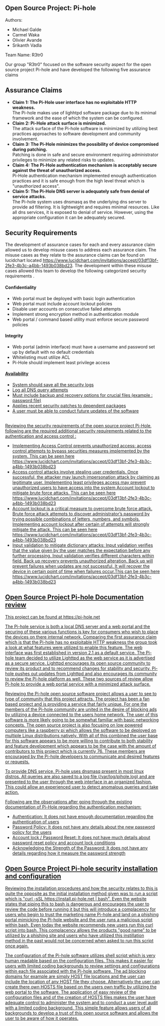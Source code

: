 Open Source Project:  Pi-hole
-----------------------------

Authors:  
<ul>            
<li>Michael Galde </li>
<li>Carmel Waka </li>
<li>Olivier Avande</li>
<li>Srikanth Vadla</li>
</ul>
Team Name: R3tr0

Our group "R3tr0" focused on the software security aspect for the open source project Pi-hole and have developed the following five assurance claims


Assurance Claims
-----------------
<ul>
    <li><b>Claim 1: The Pi-Hole user interface has no exploitable HTTP weakness.</b></br>The Pi-hole makes use of lighhtpd software package due to its minimal framework and the ease of which the system can be configured.
</li>
<li><b>Claim 2: Pi-Hole attack surface is minimized.</b></br>The attack surface of the Pi-hole software is minimized by utilizing best practices approaches to software development and community involvement.
</li>
<li><b>Claim 3: The Pi-Hole minimizes the possibility of device compromised during patching.</b></br>Patching is done in safe and secure environment requiring administrator privileges to minimize any related risks to updates.
</li>
<li><b>Claim 4: The Pi-Hole authentication mechanism is acceptably secure against the threat of unauthorized access.</b></br>Pi-Hole authentication mechanism implemented enough authentication practices and it is safe enough from the high level threat which is "unauthorized access".
</li>
<li><b>Claim 5: The Pi-Hole DNS server is adequately safe from denial of service attacks.</b></br>The Pi-hole system uses dnsmasq as the underlying dns server to provide ad filtering. It is lightweight and requires minimal resources.
Like all dns services, it is exposed to denial of service. However, using the appropriate configuration it can be adequately secured.
</li>
</ul>

Security Requirements
---------------------
The development of assurance cases for each and every assurance claim allowed us to develop misuse cases to address each assurance claim. The misuse cases as they relate to the assurance claims can be found on lucidchart located https://www.lucidchart.com/invitations/accept/03df13bf-2fe3-4b3c-a4bb-1493b038bd23. The development within these misuse cases allowed this team to develop the following categorized security requirements .

<h4><b>Confidentiality</b></h4>
<ul>
<li>Web portal must be deployed with basic login authentication</li>
<li>Web portal must include account lockout policies</li>
<li>Disable user accounts on consecutive failed attempts</li>
<li>Implement strong encryption method in authentication module</li>
<li>Web portal / command based utility must enforce secure password policies</li>
</ul> 
<h4><b>Integrity</b></h4>
<ul>
<li>Web portal (admin interface) must have a username and password set up by default with no default credentials</li>
<li>Whitelisting must utilize ACL</li>
<li>Pi-Hole should implement least privilege access</li>
</ul>
<h4><b><u>Availability</b></h4>
<ul>
<li>System should save all the security logs</li>
<li>Log all DNS query attempts</li>
<li>Must include backup and recovery options for crucial files (example : password file)</li>
<li>Applies recent security patches to dependent packages</li>
<li>A user must be able to conduct future updates of the software</li>
</ul>
</br>
Reviewing the security requirements of the open source project Pi-Hole, following are the required additional security requirements related to the authentication and access control :
<ul>    
<li>Implementing Access Control prevents unauthorized access: access control attempts to bypass securities measures implemented by the system. This can be seen here https://www.lucidchart.com/invitations/accept/03df13bf-2fe3-4b3c-a4bb-1493b038bd23
</li>

<li>Access control attacks involve stealing user credentials. Once successful, the attacker may launch impersonation attack by claiming as legitimate user. Implementing least privileges access may prevent unauthorized users to have access into the system
Account lockout to mitigate brute force attacks. This can be seen here https://www.lucidchart.com/invitations/accept/03df13bf-2fe3-4b3c-a4bb-1493b038bd23
</li>
<li>Account lockout is a critical measure to overcome brute force attack. Brute force attack attempts to discover administrator’s password by trying possible combinations of letters, numbers, and symbols. Implementing account lockout after certain of attempts will strongly mitigate the attack. This can be seen here https://www.lucidchart.com/invitations/accept/03df13bf-2fe3-4b3c-a4bb-1493b038bd23
</li>
<li>Input validation to mitigate dictionary attacks: Input validation verifies that the value given by the user matches the expectation before any further processing. Input validation verifies different characters within field.
Back up recovery prevents unauthorized alteration. Back up will prevent failures when updates are not successful. It will recover the device in certain point of time when failures occur.This can be seen here https://www.lucidchart.com/invitations/accept/03df13bf-2fe3-4b3c-a4bb-1493b038bd23
</li>
</ul>

Open Source Project Pi-hole Documentation review
------------------------------------------------

This project can be found at https://pi-hole.net

The Pi-hole service is both a local DNS server and a web portal and the securing of these various functions is key for consumers who wish to place the devices on there internal network. Comparing the first assurance claim which is that the Pi-hole has no exploitable HTTP weakness the group took a look at what features were utilized to enable this feature. The web interface was first established in version 2.1 as a default service. The Pi-hole team decided to utilize Lighttpd as the web service as it is advertised as a secure service. Lighttpd encourages its open source community to review its product and to recommend changes for stability and security. Pi-hole pushes out updates from Lighttpd and also encourages its community to review the Pi-hole platform as well. These two sources of review allow Pi-hole to provide a web portal service with a minimized attack surface.

Reviewing the Pi-hole open source software project allows a user to see to type of community that this project attracts. The project has been a fan based project and is providing a service that fairly unique. For one the members of the Pi-hole community are united in the desire of blocking ads by utilizing a device connected to the users home network. The user of this software is more likely going to be somewhat familiar with basic networking concepts. The open source project is also focusing on low powered computers like a raspberry pi which allows the software to be deployed on multiple Linux distributions natively. With all of this combined the user base for this software appears to be more willing to contribute to both stability and feature development which appears to be the case with the amount of contributors to this project which is currently 76. These members are encouraged by the Pi-hole developers to communicate and desired features or requests.

To provide DNS service, Pi-hole uses dnsmasq present in most linux distros. All queries are also saved to a log file (/var/log/pihole.log) and are presented to the user through the web interface in an organized fashion. This could allow an experienced user to detect anomalous queries and take action.

Following are the observations after going through the existing documentation of Pi-Hole regarding the authentication mechanism:<ul>
   <li>Authentication: It does not have enough documentation regarding the authentication of users</li>
   <li>Password Policy: It does not have any details about the new password policy for the users</li>
   <li>Account lock / Password Reset: It does not have much details about password reset policy and account lock conditions</li>
   <li>Acknowledging the Strength of the Password: It does not have any details regarding how it measure the password strength</li>
</ul>

Open Source Project Pi-hole security installation and configuration
--------------------------------------------------------------------
Reviewing the installation procedures and how the security relates to this is quite the opposite as the initial installation method given was to run a <curl> script which is "curl -sSL https://install.pi-hole.net | bash". Even the website states that piping this to bash is dangerous and encourages the user to review the code before running it but this will introduce a complacency for users who begin to trust the marketing name Pi-hole and land on a phishing portal mimicking the Pi-hole website and the user runs a malicious script within bash. Even today the website recommends new users run this curl script into bash. This complacency allows the products "good name" to be utilized by a phishing site and users who have utilized this instillation method in the past would not be concerned when asked to run this script once again.

The configuration of the Pi-hole software utilizes shell script which is very human readable based on the configuration files. This makes it easier for users with limited coding backgrounds to review settings and configurations within each file associated with the Pi-hole software. The ad blocking domains for example are simply HOST file locations and the user can include the location of any HOST file they choose. Alternatively the user can create there own HOSTS file based on the users own traffic by utilizing the web portal to the software. The application of easy review of the configuration files and of the creation of HOSTS files makes the user have adequate control to administer the system and to conduct a user level audit with a limited coding background. This simple feature allows users of all backgrounds to develop a trust of this open source software and allows the user to be aware of how it operates.
